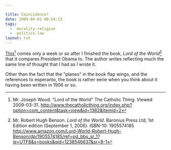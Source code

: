 ```yaml
---

title: Coincidence?
date: 2009-04-01 00:54:13
tags:
  -  morality-religion
  -  politics-law
layout: rut
---
```


[This][this][^20090331-1] comes only a week or so after I finished the book, <em>Lord of the World</em>[^20090331-2] that it compares President Obama to.  The author writes reflecting much the same line of thought that I had as I wrote it.

Other than the fact that the "planes" in the book flap wings, and the references to esperanto, the book *is* rather eerie when you think about it having been written in 1906 or so.

[this]: http://www.thecatholicthing.org/index.php?option=com_content&task=view&id=1382&Itemid=2 "Mr. Joseph Wood.  'Lord of the World' The Catholic Thing.  Viewed 2009-03-31."

[^20090331-1]: Mr. Joseph Wood.  "Lord of the World" The Catholic Thing.  Viewed 2009-03-31.  <http://www.thecatholicthing.org/index.php?option=com_content&task=view&id=1382&Itemid=2>

[^20090331-2]: Mr. Robert Hugh Benson. *Lord of the World*.  Baronius Press Ltd; 1st Edition edition (September 1, 2006).  ISBN-10: 1905574185 <http://www.amazon.com/Lord-World-Robert-Hugh-Benson/dp/1905574185/ref=pd_bbs_sr_1?ie=UTF8&s=books&qid=1238546637&sr=8-1>



